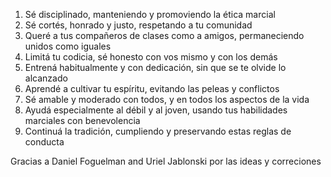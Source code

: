 1. Sé disciplinado, manteniendo y promoviendo la ética marcial
2. Sé cortés, honrado y justo, respetando a tu comunidad
3. Queré a tus compañeros de clases como a amigos, permaneciendo unidos como iguales
4. Limitá tu codicia, sé honesto con vos mismo y con los demás
5. Entrená habitualmente y con dedicación, sin que se te olvide lo alcanzado
6. Aprendé a cultivar tu espíritu, evitando las peleas y conflictos
7. Sé amable y moderado con todos, y en todos los aspectos de la vida
8. Ayudá especialmente al débil y al joven, usando tus habilidades marciales con benevolencia
9. Continuá la tradición, cumpliendo y preservando estas reglas de conducta

Gracias a Daniel Foguelman and Uriel Jablonski por las ideas y correciones
